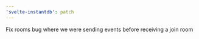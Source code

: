 ```yaml
---
'svelte-instantdb': patch
---
```


Fix rooms bug where we were sending events before receiving a join room
